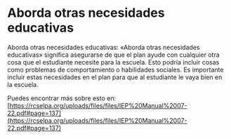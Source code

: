 # Aborda otras necesidades educativas
Aborda otras necesidades educativas: «Aborda otras necesidades educativas» significa asegurarse de que el plan ayude con cualquier otra cosa que el estudiante necesite para la escuela. Esto podría incluir cosas como problemas de comportamiento o habilidades sociales. Es importante incluir estas necesidades en el plan para que al estudiante le vaya bien en la escuela.

Puedes encontrar más sobre esto en: [https://rcselpa.org/uploads/files/files/IEP%20Manual%2007-22.pdf#page=137](https://rcselpa.org/uploads/files/files/IEP%20Manual%2007-22.pdf#page=137)
